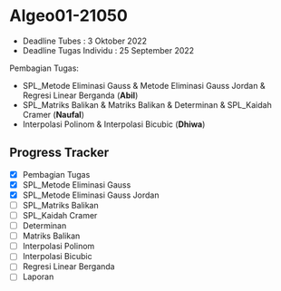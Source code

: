 # Algeo01-21050

- Deadline Tubes : 3 Oktober 2022
- Deadline Tugas Individu : 25 September 2022


Pembagian Tugas:
- SPL_Metode Eliminasi Gauss & Metode Eliminasi Gauss Jordan & Regresi Linear Berganda (**Abil**)
- SPL_Matriks Balikan & Matriks Balikan & Determinan & SPL_Kaidah Cramer (**Naufal**)
- Interpolasi Polinom & Interpolasi Bicubic (**Dhiwa**)

## Progress Tracker
- [x] Pembagian Tugas
- [x] SPL_Metode Eliminasi Gauss
- [x] SPL_Metode Eliminasi Gauss Jordan
- [ ] SPL_Matriks Balikan
- [ ] SPL_Kaidah Cramer
- [ ] Determinan
- [ ] Matriks Balikan
- [ ] Interpolasi Polinom
- [ ] Interpolasi Bicubic
- [ ] Regresi Linear Berganda
- [ ] Laporan
